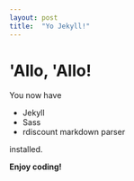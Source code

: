 ```yaml
---
layout: post
title:  "Yo Jekyll!"
---
```


# 'Allo, 'Allo!

You now have

- Jekyll
- Sass
- rdiscount markdown parser

installed.

**Enjoy coding!**
